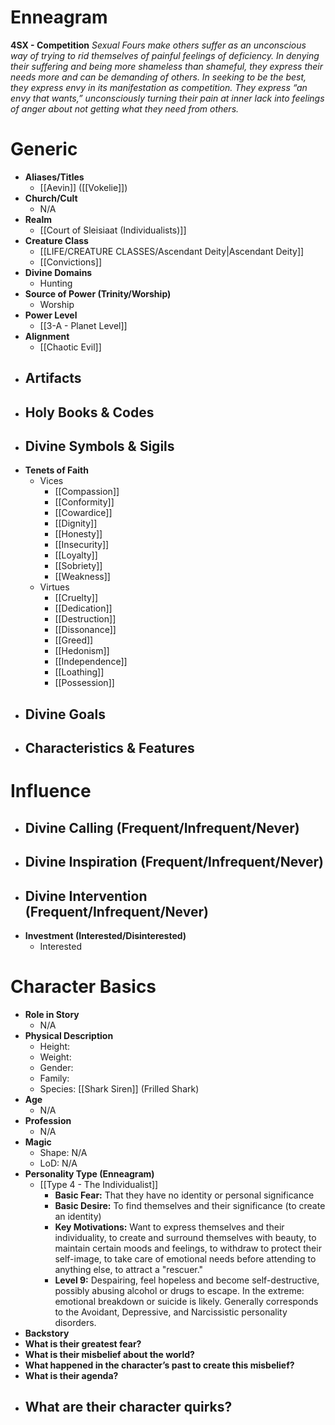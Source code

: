 # Enneagram

**4SX - Competition**
*Sexual Fours make others suffer as an unconscious way of trying to rid themselves of painful feelings of deficiency. In denying their suffering and being more shameless than shameful, they express their needs more and can be demanding of others. In seeking to be the best, they express envy in its manifestation as competition. They express “an envy that wants,” unconsciously turning their pain at inner lack into feelings of anger about not getting what they need from others.*
# Generic
- **Aliases/Titles**
	- [[Aevin]] ([[Vokelie]])
- **Church/Cult**
	- N/A
- **Realm**
	- [[Court of Sleisiaat (Individualists)]]
- **Creature Class**
	- [[LIFE/CREATURE CLASSES/Ascendant Deity|Ascendant Deity]]
	- [[Convictions]]
- **Divine Domains**
	- Hunting
- **Source of Power (Trinity/Worship)**
	- Worship
- **Power Level**
	- [[3-A - Planet Level]]
- **Alignment**
	- [[Chaotic Evil]]
- **Artifacts**
	- 
- **Holy Books & Codes**
	- 
- **Divine Symbols & Sigils**
	- 
- **Tenets of Faith**
	- Vices
		- [[Compassion]]
		- [[Conformity]]
		- [[Cowardice]]
		- [[Dignity]]
		- [[Honesty]]
		- [[Insecurity]]
		- [[Loyalty]]
		- [[Sobriety]]
		- [[Weakness]]
	- Virtues
		- [[Cruelty]]
		- [[Dedication]]
		- [[Destruction]]
		- [[Dissonance]]
		- [[Greed]]
		- [[Hedonism]]
		- [[Independence]]
		- [[Loathing]]
		- [[Possession]]
- **Divine Goals**
	- 
- **Characteristics & Features**
	- 
# Influence
- **Divine Calling (Frequent/Infrequent/Never)**
	- 
- **Divine Inspiration (Frequent/Infrequent/Never)**
	- 
- **Divine Intervention (Frequent/Infrequent/Never)**
	- 
- **Investment (Interested/Disinterested)**
	- Interested

# Character Basics
- **Role in Story**
	- N/A
- **Physical Description**
	- Height:
	- Weight:
	- Gender:
	- Family:
	- Species: [[Shark Siren]] (Frilled Shark)
- **Age**
	- N/A
- **Profession**
	- N/A
- **Magic**
	- Shape: N/A
	- LoD: N/A
- **Personality Type (Enneagram)**
	- [[Type 4 - The Individualist]]
		- **Basic Fear:** That they have no identity or personal significance
		- **Basic Desire:** To find themselves and their significance (to create an identity)
		- **Key Motivations:** Want to express themselves and their individuality, to create and surround themselves with beauty, to maintain certain moods and feelings, to withdraw to protect their self-image, to take care of emotional needs before attending to anything else, to attract a "rescuer."
		- **Level 9:** Despairing, feel hopeless and become self-destructive, possibly abusing alcohol or drugs to escape. In the extreme: emotional breakdown or suicide is likely. Generally corresponds to the Avoidant, Depressive, and Narcissistic personality disorders.
- **Backstory**
- **What is their greatest fear?**
- **What is their misbelief about the world?**
- **What happened in the character’s past to create this misbelief?**
- **What is their agenda?**
- **What are their character quirks?**
	- 